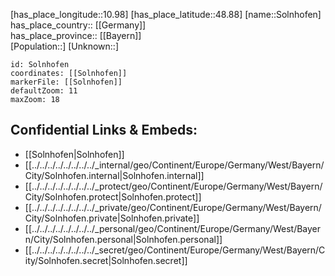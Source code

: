 ﻿---
location: [48.88,10.98] 
mapzoom: [7,12] 
mapmarker: city 
type: City
tags:
- geo/City


SpocWebEntityId: 34353
isDeleted: false
confidential: public

---
[has_place_longitude::10.98] 
[has_place_latitude::48.88] 
[name::Solnhofen] 
has_place_country:: [[Germany]]  
has_place_province:: [[Bayern]]  
[Population::] 
[Unknown::] 


```leaflet
id: Solnhofen
coordinates: [[Solnhofen]] 
markerFile: [[Solnhofen]] 
defaultZoom: 11 
maxZoom: 18
```


## Confidential Links & Embeds: 
- [[Solnhofen|Solnhofen]]  
- [[../../../../../../../../_internal/geo/Continent/Europe/Germany/West/Bayern/City/Solnhofen.internal|Solnhofen.internal]] 
- [[../../../../../../../../_protect/geo/Continent/Europe/Germany/West/Bayern/City/Solnhofen.protect|Solnhofen.protect]] 
- [[../../../../../../../../_private/geo/Continent/Europe/Germany/West/Bayern/City/Solnhofen.private|Solnhofen.private]] 
- [[../../../../../../../../_personal/geo/Continent/Europe/Germany/West/Bayern/City/Solnhofen.personal|Solnhofen.personal]] 
- [[../../../../../../../../_secret/geo/Continent/Europe/Germany/West/Bayern/City/Solnhofen.secret|Solnhofen.secret]] 
